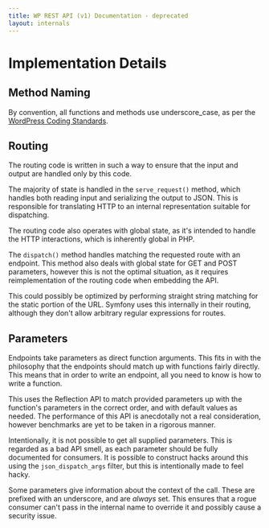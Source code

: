 ```yaml
---
title: WP REST API (v1) Documentation - deprecated
layout: internals
---
```


Implementation Details
======================

Method Naming
-------------
By convention, all functions and methods use underscore_case, as per the
[WordPress Coding Standards](http://make.wordpress.org/core/handbook/coding-standards/php/).


Routing
-------
The routing code is written in such a way to ensure that the input and output
are handled only by this code.

The majority of state is handled in the `serve_request()` method, which handles
both reading input and serializing the output to JSON. This is responsible for
translating HTTP to an internal representation suitable for dispatching.

The routing code also operates with global state, as it's intended to handle the
HTTP interactions, which is inherently global in PHP.

The `dispatch()` method handles matching the requested route with an endpoint.
This method also deals with global state for GET and POST parameters, however
this is not the optimal situation, as it requires reimplementation of the
routing code when embedding the API.

This could possibly be optimized by performing straight string matching for the
static portion of the URL. Symfony uses this internally in their routing,
although they don't allow arbitrary regular expressions for routes.


Parameters
----------
Endpoints take parameters as direct function arguments. This fits in with the
philosophy that the endpoints should match up with functions fairly directly.
This means that in order to write an endpoint, all you need to know is how to
write a function.

This uses the Reflection API to match provided parameters up with the function's
parameters in the correct order, and with default values as needed. The
performance of this API is anecdotally not a real consideration, however
benchmarks are yet to be taken in a rigorous manner.

Intentionally, it is not possible to get all supplied parameters. This is
regarded as a bad API smell, as each parameter should be fully documented for
consumers. It is possible to construct hacks around this using the
`json_dispatch_args` filter, but this is intentionally made to feel hacky.

Some parameters give information about the context of the call. These are
prefixed with an underscore, and are *always* set. This ensures that a rogue
consumer can't pass in the internal name to override it and possibly cause a
security issue.
